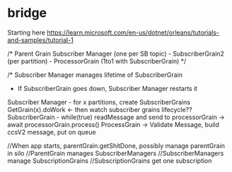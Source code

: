 # bridge
Starting here 
https://learn.microsoft.com/en-us/dotnet/orleans/tutorials-and-samples/tutorial-1

/*
Parent Grain    Subscriber Manager (one per SB topic)  - SubscriberGrain2 (per partition) - ProcessorGrain (1to1 with SubscriberGrain)
*/

/* Subscriber Manager manages lifetime of SubscriberGrain
- If SubscriberGrain goes down, Subscriber Manager restarts it

Subscriber Manager - for x partitions, create SubscriberGrains GetGrain(x).doWork <- then watch subscriber grains lifecycle??
SubscriberGrain - while(true) readMessage and send to processorGrain -> await processorGrain.process()
ProcessGrain -> Validate Message, build ccsV2 message, put on queue

//When app starts, parentGrain.getShitDone, possibly manage parentGrain in silo
//ParentGrain manages SubscriberManagers
//SubscriberManagers manage SubscriptionGrains
//SubscriptionGrains get one subscription